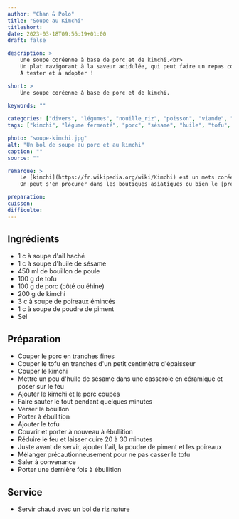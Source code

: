 ```yaml
---
author: "Chan & Polo"
title: "Soupe au Kimchi"
titleshort:
date: 2023-03-18T09:56:19+01:00
draft: false

description: >
    Une soupe coréenne à base de porc et de kimchi.<br>
    Un plat ravigorant à la saveur acidulée, qui peut faire un repas complet.<br>
    À tester et à adopter !

short: >
    Une soupe coréenne à base de porc et de kimchi.
    
keywords: ""

categories: ["divers", "légumes", "nouille_riz", "poisson", "viande", "soupe"]
tags: ["kimchi", "légume fermenté", "porc", "sésame", "huile", "tofu", "poireau", "piment", "corée"]

photo: "soupe-kimchi.jpg"
alt: "Un bol de soupe au porc et au kimchi"
caption: ""
source: ""

remarque: >
    Le [kimchi](https://fr.wikipedia.org/wiki/Kimchi) est un mets coréen composé de légumes fermentés.<br>
    On peut s'en procurer dans les boutiques asiatiques ou bien le [préparer soi-même](https://revolutionfermentation.com/fra/blogs/legumes-fermentes/faits-etonnants-kimchi/#:~:text=Le%20kimchi%20contient%20traditionnellement%20du,m%C3%A9lange%20que%20)

preparation: 
cuisson: 
difficulte:
---
```



## Ingrédients
- 1 c à soupe d'ail haché
- 1 c à soupe d'huile de sésame
- 450 ml de bouillon de poule
- 100 g de tofu
- 100 g de porc (côté ou éhine)
- 200 g de kimchi
- 3 c à soupe de poireaux émincés
- 1 c à soupe de poudre de piment
- Sel
## Préparation
- Couper le porc en tranches fines
- Couper le tofu en tranches d'un petit centimètre d'épaisseur
- Couper le kimchi
- Mettre un peu d'huile de sésame dans une casserole en céramique et poser sur le feu
- Ajouter le kimchi et le porc coupés
- Faire sauter le tout pendant quelques minutes
- Verser le bouillon
- Porter à ébullition
- Ajouter le tofu
- Couvrir et porter à nouveau à ébullition
- Réduire le feu et laisser cuire 20 à 30 minutes
- Juste avant de servir, ajouter l'ail, la poudre de piment et les poireaux
- Mélanger précautionneusement pour ne pas casser le tofu
- Saler à convenance
- Porter une dernière fois à ébullition
## Service
- Servir chaud avec un bol de riz nature